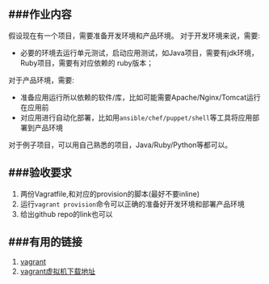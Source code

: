 ###作业内容
-----
假设现在有一个项目，需要准备开发环境和产品环境。
对于开发环境来说，需要:

-  必要的环境去运行单元测试，启动应用测试，如Java项目，需要有jdk环境，Ruby项目，需要有对应依赖的
ruby版本；

对于产品环境，需要:
- 准备应用运行所以依赖的软件/库，比如可能需要Apache/Nginx/Tomcat运行在应用前
- 对应用进行自动化部署，比如用`ansible/chef/puppet/shell`等工具将应用部署到产品环境

对于例子项目，可以用自己熟悉的项目，Java/Ruby/Python等都可以。

###验收要求
----
1. 两份Vagratfile,和对应的provision的脚本(最好不要inline)
2. 运行`vagrant provision`命令可以正确的准备好开发环境和部署产品环境
3. 给出github repo的link也可以

###有用的链接
----
1. [vagrant](https://vagrantup.com)
2. [vagrant虚拟机下载地址](https://vagrantup.com)
